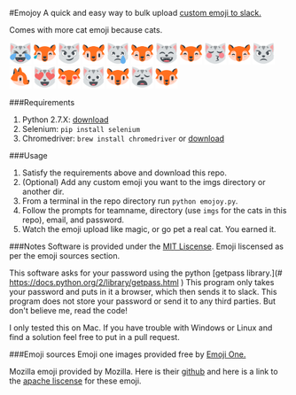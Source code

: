 #Emojoy
A quick and easy way to bulk upload [custom emoji to slack.](https://get.slack.help/hc/en-us/articles/206870177-Creating-custom-emoji)

Comes with more cat emoji because cats.

<img src="imgs/cat_face_with_tears_of_joy_emoji_one.png" width=40 height=40 />
<img src="imgs/cat_face_with_tears_of_joy_mozilla.png" width=40 height=40 />
<img src="imgs/cat_face_with_wry_smile_emoji_one.png" width=40 height=40 />
<img src="imgs/cat_face_with_wry_smile_mozilla.png" width=40 height=40 />
<img src="imgs/crying_cat_face_emoji_one.png" width=40 height=40 />
<img src="imgs/crying_cat_face_mozilla.png" width=40 height=40 />
<img src="imgs/grinning_cat_face_with_smiling_eyes_emoji_one.png" width=40 height=40 />
<img src="imgs/grinning_cat_face_with_smiling_eyes_mozilla.png" width=40 height=40 />
<img src="imgs/kissing_cat_face_with_closed_eyes_emoji_one.png" width=40 height=40 />
<img src="imgs/kissing_cat_face_with_closed_eyes_mozilla.png" width=40 height=40 />
<img src="imgs/pouting_cat_face_emoji_one.png" width=40 height=40 />
<img src="imgs/pouting_cat_face_mozilla.png" width=40 height=40 />
<img src="imgs/smiling_cat_face_with_heart_shaped_eyes_emoji_one.png" width=40 height=40 />
<img src="imgs/smiling_cat_face_with_heart_shaped_eyes_mozilla.png" width=40 height=40 />
<img src="imgs/smiling_cat_face_with_open_mouth_emoji_one.png" width=40 height=40 />
<img src="imgs/smiling_cat_face_with_open_mouth_mozilla.png" width=40 height=40 />
<img src="imgs/weary_cat_face_emoji_one.png" width=40 height=40 />
<img src="imgs/weary_cat_face_mozilla.png" width=40 height=40 />

###Requirements
1. Python 2.7.X: [download](https://www.python.org/downloads/)
2. Selenium: `pip install selenium`
3. Chromedriver:  `brew install chromedriver` or [download](https://sites.google.com/a/chromium.org/chromedriver/downloads)

###Usage
1.  Satisfy the requirements above and download this repo.
2.  (Optional) Add any custom emoji you want to the imgs directory or another dir.
3.  From a terminal in the repo directory run `python emojoy.py`.
4.  Follow the prompts for teamname, directory (use `imgs` for the cats in this repo), email, and password.
5.  Watch the emoji upload like magic, or go pet a real cat.  You earned it.

###Notes
Software is provided under the [MIT Liscense](https://opensource.org/licenses/MIT).  Emoji liscensed as per the emoji sources section.

This software asks for your password using the python [getpass library.](# https://docs.python.org/2/library/getpass.html
)  This program only takes your password and puts in it a browser, which then sends it to slack.  This program does not store your password or send it to any third parties.  But don't believe me, read the code!

I only tested this on Mac.  If you have trouble with Windows or Linux and find a solution feel free to put in a pull request.

###Emoji sources
Emoji one images provided free by [Emoji One.](http://emojione.com/)

Mozilla emoji provided by Mozilla.  Here is their [github](https://github.com/mozilla/fxemoji/blob/gh-pages/LICENSE.md) and here is a link to the [apache liscense](http://www.apache.org/licenses/LICENSE-2.0) for these emoji.

